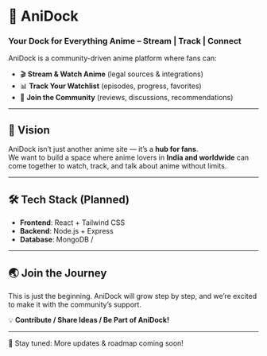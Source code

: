 # 🌊 AniDock

### Your Dock for Everything Anime – Stream | Track | Connect  

AniDock is a community-driven anime platform where fans can:  
- 🎬 **Stream & Watch Anime** (legal sources & integrations)  
- 📊 **Track Your Watchlist** (episodes, progress, favorites)  
- 💬 **Join the Community** (reviews, discussions, recommendations)  

---

## 🚀 Vision  
AniDock isn’t just another anime site — it’s a **hub for fans**.  
We want to build a space where anime lovers in **India and worldwide** can come together to watch, track, and talk about anime without limits.  

---

## 🛠️ Tech Stack (Planned)
- **Frontend**: React + Tailwind CSS  
- **Backend**: Node.js + Express  
- **Database**: MongoDB /
- ---

## 🌏 Join the Journey
This is just the beginning. AniDock will grow step by step, and we’re excited to make it with the community’s support.  

💡 **Contribute / Share Ideas / Be Part of AniDock!**

---

🔗 Stay tuned: More updates & roadmap coming soon!
